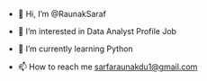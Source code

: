 - 👋 Hi, I’m @RaunakSaraf
- 👀 I’m interested in Data Analyst Profile Job
- 🌱 I’m currently learning Python

- 📫 How to reach me sarfaraunakdu1@gmail.com

<!---
RaunakSaraf/RaunakSaraf is a ✨ special ✨ repository because its `README.md` (this file) appears on your GitHub profile.
You can click the Preview link to take a look at your changes.
--->

